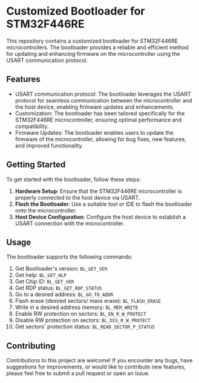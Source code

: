 # Customized Bootloader for STM32F446RE

This repository contains a customized bootloader for STM32F446RE microcontrollers. The bootloader provides a reliable and efficient method for updating and enhancing firmware on the microcontroller using the USART communication protocol.

## Features

- USART communication protocol: The bootloader leverages the USART protocol for seamless communication between the microcontroller and the host device, enabling firmware updates and enhancements.
- Customization: The bootloader has been tailored specifically for the STM32F446RE microcontroller, ensuring optimal performance and compatibility.
- Firmware Updates: The bootloader enables users to update the firmware of the microcontroller, allowing for bug fixes, new features, and improved functionality.


## Getting Started

To get started with the bootloader, follow these steps:

1. **Hardware Setup**: Ensure that the STM32F446RE microcontroller is properly connected to the host device via USART.
2. **Flash the Bootloader**: Use a suitable tool or IDE to flash the bootloader onto the microcontroller.
3. **Host Device Configuration**: Configure the host device to establish a USART connection with the microcontroller.


## Usage

The bootloader supports the following commands:

1. Get Bootloader's version: `BL_GET_VER`
2. Get help: `BL_GET_HLP`
3. Get Chip ID: `BL_GET_VER`
4. Get RDP status: `BL_GET_RDP_STATUS`
5. Go to a desired address: `BL_GO_TO_ADDR`
6. Flash erase (desired sectors/ mass erase): `BL_FLASH_ERASE`
7. Write in a desired address memory: `BL_MEM_WRITE`
8. Enable RW protection on sectors: `BL_EN_R_W_PROTECT`
9. Disable RW protection on sectors: `BL_DIS_R_W_PROTECT`
10. Get sectors' protection status: `BL_READ_SECTOR_P_STATUS`


## Contributing

Contributions to this project are welcome! If you encounter any bugs, have suggestions for improvements, or would like to contribute new features, please feel free to submit a pull request or open an issue.

